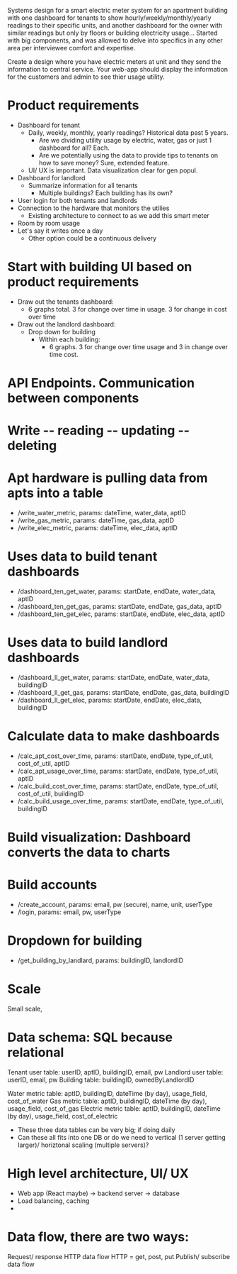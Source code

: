 
Systems design for a smart electric meter system for an apartment building with one dashboard for tenants to show hourly/weekly/monthly/yearly readings to their specific units, and another dashboard for the owner with similar readings but only by floors or building electricity usage… Started with big components, and was allowed to delve into specifics in any other area per interviewee comfort and expertise. 

Create a design where you have electric meters at unit and they send the information to central service. Your web-app should display the information for the customers and admin to see thier usage utility.

# Product requirements
- Dashboard for tenant
  - Daily, weekly, monthly, yearly readings? Historical data past 5 years.  
    - Are we dividing utility usage by electric, water, gas or just 1 dashboard for all? Each. 
    - Are we potentially using the data to provide tips to tenants on how to save money? Sure, extended feature. 
  - UI/ UX is important. Data visualization clear for gen popul.
- Dashboard for landlord 
  - Summarize information for all tenants 
    - Multiple buildings? Each building has its own? 
- User login for both tenants and landlords 
- Connection to the hardware that monitors the utilies 
  - Existing architecture to connect to as we add this smart meter 
- Room by room usage 
- Let's say it writes once a day
  - Other option could be a continuous delivery 

# Start with building UI based on product requirements
- Draw out the tenants dashboard:
  - 6 graphs total. 3 for change over time in usage. 3 for change in cost over time 
- Draw out the landlord dashboard:
  - Drop down for building 
    - Within each building:
      - 6 graphs. 3 for change over time usage and 3 in change over time cost.  

# API Endpoints. Communication between components 
# Write -- reading -- updating -- deleting

  # Apt hardware is pulling data from apts into a table
  - /write_water_metric, params: dateTime, water_data, aptID  
  - /write_gas_metric, params: dateTime, gas_data, aptID 
  - /write_elec_metric, params: dateTime, elec_data, aptID

  # Uses data to build tenant dashboards 
  - /dashboard_ten_get_water, params: startDate, endDate, water_data, aptID
  - /dashboard_ten_get_gas, params: startDate, endDate, gas_data, aptID
  - /dashboard_ten_get_elec, params: startDate, endDate, elec_data, aptID 

  # Uses data to build landlord dashboards 
  - /dashboard_ll_get_water, params: startDate, endDate, water_data, buildingID
  - /dashboard_ll_get_gas, params: startDate, endDate, gas_data, buildingID
  - /dashboard_ll_get_elec, params: startDate, endDate, elec_data, buildingID

  # Calculate data to make dashboards 
  - /calc_apt_cost_over_time, params: startDate, endDate, type_of_util, cost_of_util, aptID
  - /calc_apt_usage_over_time, params: startDate, endDate, type_of_util, aptID 
  - /calc_build_cost_over_time, params: startDate, endDate, type_of_util, cost_of_util, buildingID
  - /calc_build_usage_over_time, params: startDate, endDate, type_of_util, buildingID  

  # Build visualization: Dashboard converts the data to charts

  # Build accounts
  - /create_account, params: email, pw (secure), name, unit, userType
  - /login, params: email, pw, userType  

  # Dropdown for building
  - /get_building_by_landlard, params: buildingID, landlordID

# Scale 
Small scale, 


# Data schema: SQL because relational 
Tenant user table: userID, aptID, buildingID, email, pw
Landlord user table: userID, email, pw 
Building table: buildingID, ownedByLandlordID

Water metric table: aptID, buildingID, dateTime (by day), usage_field, cost_of_water 
Gas metric table: aptID, buildingID, dateTime (by day), usage_field, cost_of_gas
Electric metric table: aptID, buildingID, dateTime (by day), usage_field, cost_of_electric 
  - These three data tables can be very big; if doing daily
  - Can these all fits into one DB or do we need to vertical (1 server getting larger)/ horiztonal scaling (multiple servers)? 


# High level architecture, UI/ UX
- Web app (React maybe) -> backend server -> database 
- Load balancing, caching
- 

# Data flow, there are two ways: 
Request/ response HTTP data flow 
  HTTP = get, post, put
Publish/ subscribe data flow
